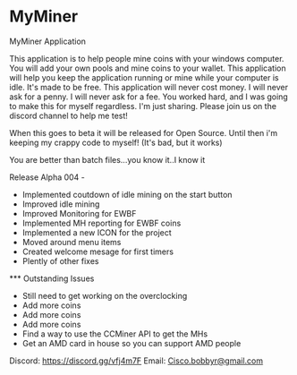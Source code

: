 # MyMiner
MyMiner Application

This application is to help people mine coins with your windows computer.  You will add your own pools and mine coins to your wallet.
This application will help you keep the application running or mine while your computer is idle.  It's made to be free. This application
will never cost money.  I will never ask for a penny.  I will never ask for a fee.  You worked hard, and I was going to make this for 
myself regardless.  I'm just sharing.  Please join us on the discord channel to help me test!

When this goes to beta it will be released for Open Source.  Until then i'm keeping my crappy code to myself!
(It's bad, but it works)

You are better than batch files...you know it..I know it



Release Alpha 004 -
* Implemented coutdown of idle mining on the start button 
* Improved idle mining
* Improved Monitoring for EWBF
* Implemented MH reporting for EWBF coins
* Implemented a new ICON for the project
* Moved around menu items
* Created welcome mesage for first timers
* Plently of other fixes

*** Outstanding Issues
* Still need to get working on the overclocking
* Add more coins 
* Add more coins
* Add more coins
* Find a way to use the CCMiner API to get the MHs
* Get an AMD card in house so you can support AMD people



Discord: https://discord.gg/vfj4m7F
Email: Cisco.bobbyr@gmail.com
